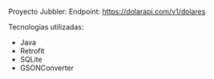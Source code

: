 Proyecto Jubbler:
Endpoint: https://dolarapi.com/v1/dolares

Tecnologias utilizadas:
 - Java
 - Retrofit
 - SQLite
 - GSONConverter
